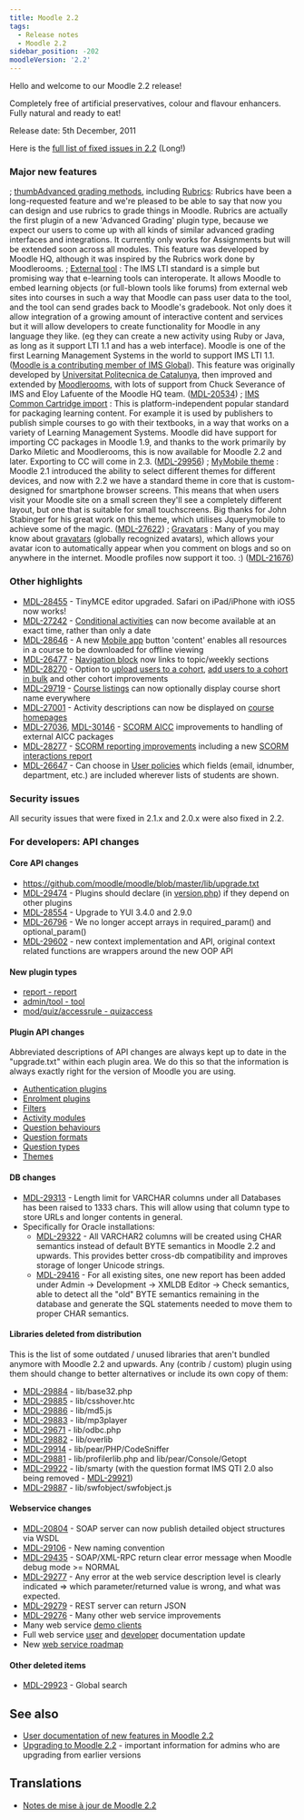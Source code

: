 ```yaml
---
title: Moodle 2.2
tags:
  - Release notes
  - Moodle 2.2
sidebar_position: -202
moodleVersion: '2.2'
---
```

Hello and welcome to our Moodle 2.2 release!

Completely free of artificial preservatives, colour and flavour enhancers.  Fully natural and ready to eat!

Release date: 5th December, 2011

Here is the [full list of fixed issues in 2.2](https://tracker.moodle.org/issues/?jql=project%20%3D%20mdl%20AND%20resolution%20%3D%20fixed%20AND%20fixVersion%20in%20(%222.2%22)%20ORDER%20BY%20priority%20DESC)  (Long!)

### Major new features

; [thumb](https://docs.moodle.org/image/rubric-example.png)[Advanced grading methods](https://docs.moodle.org/22/en/Advanced_grading_methods), including [Rubrics](https://docs.moodle.org/22/en/Rubrics): Rubrics have been a long-requested feature and we're pleased to be able to say that now you can design and use rubrics to grade things in Moodle.  Rubrics are actually the first plugin of a new 'Advanced Grading' plugin type, because we expect our users to come up with all kinds of similar advanced grading interfaces and integrations.  It currently only works for Assignments but will be extended soon across all modules.  This feature was developed by Moodle HQ, although it was inspired by the Rubrics work done by Moodlerooms.
; [External tool](https://docs.moodle.org/22/en/External_tool) : The IMS LTI standard is a simple but promising way that e-learning tools can interoperate.  It allows Moodle to embed learning objects (or full-blown tools like forums) from external web sites into courses in such a way that Moodle can pass user data to the tool, and the tool can send grades back to Moodle's gradebook.  Not only does it allow integration of a growing amount of interactive content and services but it will allow developers to create functionality for Moodle in any language they like.  (eg they can create a new activity using Ruby or Java, as long as it support LTI 1.1 and has a web interface).  Moodle is one of the first Learning Management Systems in the world to support IMS LTI 1.1.  ([Moodle is a contributing member of IMS Global](http://www.imsglobal.org/membersandaffiliates.html)).  This feature was originally developed by [Universitat Politecnica de Catalunya](http://www.upc.edu), then improved and extended by [Moodlerooms](http://moodlerooms.com), with lots of support from Chuck Severance of IMS and Eloy Lafuente of the Moodle HQ team.  ([MDL-20534](https://tracker.moodle.org/browse/MDL-20534))
; [IMS Common Cartridge import](https://docs.moodle.org/22/en/IMS_Common_Cartridge_import) : This is platform-independent popular standard for packaging learning content.  For example it is used by publishers to publish simple courses to go with their textbooks, in a way that works on a variety of Learning Management Systems.  Moodle did have support for importing CC packages in Moodle 1.9, and thanks to the work primarily by Darko Miletic and Moodlerooms, this is now available for Moodle 2.2 and later.  Exporting to CC will come in 2.3.   ([MDL-29956](https://tracker.moodle.org/browse/MDL-29956))
; [MyMobile theme](https://docs.moodle.org/22/en/MyMobile_theme) : Moodle 2.1 introduced the ability to select different themes for different devices, and now with 2.2 we have a standard theme in core that is custom-designed for smartphone browser screens.  This means that when users visit your Moodle site on a small screen they'll see a completely different layout, but one that is suitable for small touchscreens.  Big thanks for John Stabinger for his great work on this theme, which utilises Jquerymobile to achieve some of the magic.  ([MDL-27622](https://tracker.moodle.org/browse/MDL-27622))
; [Gravatars](https://docs.moodle.org/22/en/Gravatars) : Many of you may know about [gravatars](http://gravatar.com) (globally recognized avatars), which allows your avatar icon to automatically appear when you comment on blogs and so on anywhere in the internet.  Moodle profiles now support it too. :) ([MDL-21676](https://tracker.moodle.org/browse/MDL-21676))

### Other highlights

- [MDL-28455](https://tracker.moodle.org/browse/MDL-28455) - TinyMCE editor upgraded.  Safari on iPad/iPhone with iOS5 now works!
- [MDL-27242](https://tracker.moodle.org/browse/MDL-27242) - [Conditional activities](https://docs.moodle.org/22/en/Conditional_activities_settings) can now become available at an exact time, rather than only a date
- [MDL-28646](https://tracker.moodle.org/browse/MDL-28646) - A new [Mobile app](https://docs.moodle.org/22/en/Mobile_app) button 'content' enables all resources in a course to be downloaded for offline viewing
- [MDL-26477](https://tracker.moodle.org/browse/MDL-26477) - [Navigation block](https://docs.moodle.org/22/en/Navigation) now links to topic/weekly sections
- [MDL-28270](https://tracker.moodle.org/browse/MDL-28270) - Option to [upload users to a cohort](https://docs.moodle.org/22/en/Upload_users), [add users to a cohort in bulk](https://docs.moodle.org/22/en/Bulk_user_actions) and other cohort improvements
- [MDL-29719](https://tracker.moodle.org/browse/MDL-29719) - [Course listings](https://docs.moodle.org/22/en/Course_list) can now optionally display course short name everywhere
- [MDL-27001](https://tracker.moodle.org/browse/MDL-27001) - Activity descriptions can now be displayed on [course homepages](https://docs.moodle.org/22/en/Course_homepage)
- [MDL-27036](https://tracker.moodle.org/browse/MDL-27036), [MDL-30146](https://tracker.moodle.org/browse/MDL-30146) - [SCORM AICC](https://docs.moodle.org/22/en/SCORM_settings) improvements to handling of external AICC packages
- [MDL-28277](https://tracker.moodle.org/browse/MDL-28277) -  [SCORM reporting improvements](https://docs.moodle.org/dev/SCORM_reporting_improvements) including a new [SCORM interactions report](https://docs.moodle.org/22/en/Using_SCORM)
- [MDL-26647](https://tracker.moodle.org/browse/MDL-26647) - Can choose in [User policies](https://docs.moodle.org/22/en/Roles_settings) which fields (email, idnumber, department, etc.) are included wherever lists of students are shown.

### Security issues

All security issues that were fixed in 2.1.x and 2.0.x were also fixed in 2.2.

### For developers: API changes

#### Core API changes

- https://github.com/moodle/moodle/blob/master/lib/upgrade.txt
- [MDL-29474](https://tracker.moodle.org/browse/MDL-29474) - Plugins should declare (in [version.php](/docs/apis/commonfiles/version.php)) if they depend on other plugins
- [MDL-28554](https://tracker.moodle.org/browse/MDL-28554) - Upgrade to YUI 3.4.0 and 2.9.0
- [MDL-26796](https://tracker.moodle.org/browse/MDL-26796) - We no longer accept arrays in required_param() and optional_param()
- [MDL-29602](https://tracker.moodle.org/browse/MDL-29602) - new context implementation and API, original context related functions are wrappers around the new OOP API

#### New plugin types

- [report - report](https://docs.moodle.org/dev/General_report_plugins)
- [admin/tool - tool](https://docs.moodle.org/dev/Admin_tools)
- [mod/quiz/accessrule - quizaccess](https://docs.moodle.org/dev/Quiz_access_rules)

#### Plugin API changes

Abbreviated descriptions of API changes are always kept up to date in the "upgrade.txt" within each plugin area.  We do this so that the information is always exactly right for the version of Moodle you are using.

- [Authentication plugins](https://github.com/moodle/moodle/blob/v2.2.0/auth/upgrade.txt)
- [Enrolment plugins](https://github.com/moodle/moodle/blob/v2.2.0/enrol/upgrade.txt)
- [Filters](https://github.com/moodle/moodle/blob/v2.2.0/filter/upgrade.txt)
- [Activity modules](https://github.com/moodle/moodle/blob/v2.2.0/mod/upgrade.txt)
- [Question behaviours](https://github.com/moodle/moodle/blob/v2.2.0/question/behaviour/upgrade.txt)
- [Question formats](https://github.com/moodle/moodle/blob/v2.2.0/question/format/upgrade.txt)
- [Question types](https://github.com/moodle/moodle/blob/v2.2.0/question/type/upgrade.txt)
- [Themes](https://github.com/moodle/moodle/blob/v2.2.0/theme/upgrade.txt)

#### DB changes

- [MDL-29313](https://tracker.moodle.org/browse/MDL-29313) - Length limit for VARCHAR columns under all Databases has been raised to 1333 chars. This will allow using that column type to store URLs and longer contents in general.
- Specifically for Oracle installations:
  - [MDL-29322](https://tracker.moodle.org/browse/MDL-29322) - All VARCHAR2 columns will be created using CHAR semantics instead of default BYTE semantics in Moodle 2.2 and upwards. This provides better cross-db compatibility and improves storage of longer Unicode strings.
  - [MDL-29416](https://tracker.moodle.org/browse/MDL-29416) - For all existing sites, one new report has been added under Admin -> Development -> XMLDB Editor -> Check semantics, able to detect all the "old" BYTE semantics remaining in the database and generate the SQL statements needed to move them to proper CHAR semantics.

#### Libraries deleted from distribution

This is the list of some outdated / unused libraries that aren't bundled anymore with Moodle 2.2 and upwards. Any (contrib / custom) plugin using them should change to better alternatives or include its own copy of them:

- [MDL-29884](https://tracker.moodle.org/browse/MDL-29884) - lib/base32.php
- [MDL-29885](https://tracker.moodle.org/browse/MDL-29885) - lib/csshover.htc
- [MDL-29886](https://tracker.moodle.org/browse/MDL-29886) - lib/md5.js
- [MDL-29883](https://tracker.moodle.org/browse/MDL-29883) - lib/mp3player
- [MDL-29671](https://tracker.moodle.org/browse/MDL-29671) - lib/odbc.php
- [MDL-29882](https://tracker.moodle.org/browse/MDL-29882) - lib/overlib
- [MDL-29914](https://tracker.moodle.org/browse/MDL-29914) - lib/pear/PHP/CodeSniffer
- [MDL-29881](https://tracker.moodle.org/browse/MDL-29881) - lib/profilerlib.php and lib/pear/Console/Getopt
- [MDL-29922](https://tracker.moodle.org/browse/MDL-29922) - lib/smarty (with the question format IMS QTI 2.0 also being removed - [MDL-29921](https://tracker.moodle.org/browse/MDL-29921))
- [MDL-29887](https://tracker.moodle.org/browse/MDL-29887) - lib/swfobject/swfobject.js

#### Webservice changes

- [MDL-20804](https://tracker.moodle.org/browse/MDL-20804) - SOAP server can now publish detailed object structures via WSDL
- [MDL-29106](https://tracker.moodle.org/browse/MDL-29106) - New naming convention
- [MDL-29435](https://tracker.moodle.org/browse/MDL-29435) - SOAP/XML-RPC return clear error message  when Moodle debug mode >= NORMAL
- [MDL-29277](https://tracker.moodle.org/browse/MDL-29277) - Any error at the web service description level is clearly indicated => which parameter/returned value is wrong, and what was expected.
- [MDL-29279](https://tracker.moodle.org/browse/MDL-29279) - REST server can return JSON
- [MDL-29276](https://tracker.moodle.org/browse/MDL-29276) - Many other web service improvements
- Many web service [demo clients](https://github.com/moodlehq/sample-ws-clients)
- Full web service [user](https://docs.moodle.org/en/Web_services) and [developer](/docs/apis/subsystems/external/) documentation update
- New [web service roadmap](https://docs.moodle.org/dev/Web_services_Roadmap_)

#### Other deleted items

- [MDL-29923](https://tracker.moodle.org/browse/MDL-29923) - Global search

## See also

- [User documentation of new features in Moodle 2.2](https://docs.moodle.org/22/en/Category:New_features)
- [Upgrading to Moodle 2.2](https://docs.moodle.org/22/en/Upgrading_to_Moodle_2.2) - important information for admins who are upgrading from earlier versions

## Translations

- [Notes de mise à jour de Moodle 2.2](https://docs.moodle.org/fr/Notes_de_mise_à_jour_de_Moodle_2.2)
